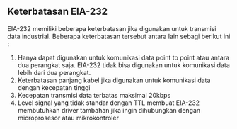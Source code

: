 ## Keterbatasan EIA-232

EIA-232 memiliki beberapa keterbatasan jika digunakan untuk transmisi data industrial. Beberapa keterbatasan tersebut antara lain sebagi berikut ini :

1. Hanya dapat digunakan untuk komunikasi data point to point atau antara dua perangkat saja. EIA-232 tidak bisa digunakan untuk komunikasi data lebih dari dua perangkat.
2. Keterbatasan panjang kabel jika digunakan untuk komunikasi data dengan kecepatan tinggi
3. Kecepatan transmisi data terbatas maksimal 20kbps
4. Level signal yang tidak standar dengan TTL membuat EIA-232 membutuhkan driver tambahan jika ingin dihubungkan dengan microprosesor atau mikrokontroler



